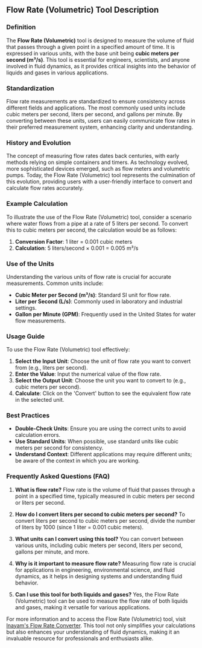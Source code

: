 ## Flow Rate (Volumetric) Tool Description

### Definition
The **Flow Rate (Volumetric)** tool is designed to measure the volume of fluid that passes through a given point in a specified amount of time. It is expressed in various units, with the base unit being **cubic meters per second (m³/s)**. This tool is essential for engineers, scientists, and anyone involved in fluid dynamics, as it provides critical insights into the behavior of liquids and gases in various applications.

### Standardization
Flow rate measurements are standardized to ensure consistency across different fields and applications. The most commonly used units include cubic meters per second, liters per second, and gallons per minute. By converting between these units, users can easily communicate flow rates in their preferred measurement system, enhancing clarity and understanding.

### History and Evolution
The concept of measuring flow rates dates back centuries, with early methods relying on simple containers and timers. As technology evolved, more sophisticated devices emerged, such as flow meters and volumetric pumps. Today, the Flow Rate (Volumetric) tool represents the culmination of this evolution, providing users with a user-friendly interface to convert and calculate flow rates accurately.

### Example Calculation
To illustrate the use of the Flow Rate (Volumetric) tool, consider a scenario where water flows from a pipe at a rate of 5 liters per second. To convert this to cubic meters per second, the calculation would be as follows:

1. **Conversion Factor**: 1 liter = 0.001 cubic meters
2. **Calculation**: 5 liters/second × 0.001 = 0.005 m³/s

### Use of the Units
Understanding the various units of flow rate is crucial for accurate measurements. Common units include:
- **Cubic Meter per Second (m³/s)**: Standard SI unit for flow rate.
- **Liter per Second (L/s)**: Commonly used in laboratory and industrial settings.
- **Gallon per Minute (GPM)**: Frequently used in the United States for water flow measurements.

### Usage Guide
To use the Flow Rate (Volumetric) tool effectively:
1. **Select the Input Unit**: Choose the unit of flow rate you want to convert from (e.g., liters per second).
2. **Enter the Value**: Input the numerical value of the flow rate.
3. **Select the Output Unit**: Choose the unit you want to convert to (e.g., cubic meters per second).
4. **Calculate**: Click on the 'Convert' button to see the equivalent flow rate in the selected unit.

### Best Practices
- **Double-Check Units**: Ensure you are using the correct units to avoid calculation errors.
- **Use Standard Units**: When possible, use standard units like cubic meters per second for consistency.
- **Understand Context**: Different applications may require different units; be aware of the context in which you are working.

### Frequently Asked Questions (FAQ)

1. **What is flow rate?**
   Flow rate is the volume of fluid that passes through a point in a specified time, typically measured in cubic meters per second or liters per second.

2. **How do I convert liters per second to cubic meters per second?**
   To convert liters per second to cubic meters per second, divide the number of liters by 1000 (since 1 liter = 0.001 cubic meters).

3. **What units can I convert using this tool?**
   You can convert between various units, including cubic meters per second, liters per second, gallons per minute, and more.

4. **Why is it important to measure flow rate?**
   Measuring flow rate is crucial for applications in engineering, environmental science, and fluid dynamics, as it helps in designing systems and understanding fluid behavior.

5. **Can I use this tool for both liquids and gases?**
   Yes, the Flow Rate (Volumetric) tool can be used to measure the flow rate of both liquids and gases, making it versatile for various applications.

For more information and to access the Flow Rate (Volumetric) tool, visit [Inayam's Flow Rate Converter](https://www.inayam.co/unit-converter/flow_rate_volumetric). This tool not only simplifies your calculations but also enhances your understanding of fluid dynamics, making it an invaluable resource for professionals and enthusiasts alike.